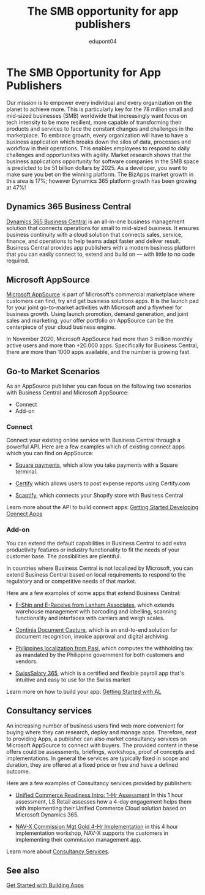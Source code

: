 ﻿---
title: The SMB opportunity for app publishers 
description: Learn about the business opportunity we see for software companies in the SMB space if you build your solution on Dynamics 365 Business Central.
author: edupont04
manager: edupont

ms.topic: conceptual
ms.service: dynamics365-business-central
ms.date: 04/01/2021
ms.author: kurtju
---

# The SMB Opportunity for App Publishers

Our mission is to empower every individual and every organization on the planet to achieve more. This is particularly key for the 78 million small and mid-sized businesses (SMB) worldwide that increasingly want focus on tech intensity to be more resilient, more capable of transforming their products and services to face the constant changes and challenges in the marketplace. To embrace growth, every organization will have to have a business application which breaks down the silos of data, processes and workflow in their operations. This enables employees to respond to daily challenges and opportunities with agility. Market research shows that the business applications opportunity for software companies in the SMB space is predicted to be 51 billion dollars by 2025. As a developer, you want to make sure you bet on the winning platform. The BizApps market growth in this area is 17%; however Dynamics 365 platform growth has been growing at 47%!  

## Dynamics 365 Business Central

[Dynamics 365 Business Central](https://dynamics.microsoft.com/business-central/partners/) is an all-in-one business management solution that connects operations for small to mid-sized business. It ensures business continuity with a cloud solution that connects sales, service, finance, and operations to help teams adapt faster and deliver result. Business Central provides app publishers with a modern business platform that you can easily connect to, extend and build on — with little to no code required.  

## Microsoft AppSource

[Microsoft AppSource](https://appsource.microsoft.com/) is part of Microsoft's commercial marketplace where customers can find, try and get business solutions apps. It is the launch pad for your joint go-to-market activities with Microsoft and a flywheel for business growth. Using launch promotion, demand generation, and joint sales and marketing, your offer portfolio on AppSource can be the centerpiece of your cloud business engine.  

In November 2020, Microsoft AppSource had more than 3 million monthly active users and more than +20.000 apps. Specifically for Business Central, there are more than 1000 apps available, and the number is growing fast.  

## Go-to Market Scenarios

As an AppSource publisher you can focus on the following two scenarios with Business Central and Microsoft AppSource:  

- Connect
- Add-on

### Connect

Connect your existing online service with Business Central through a powerful API. Here are a few examples which of existing connect apps which you can find on AppSource:  

- [Square payments](https://appsource.microsoft.com/product/dynamics-365-business-central/PUBID.squareinc1581374005853%7CAID.square-payments%7CPAPPID.313d5c68-0d92-4f43-b470-ab5857ecf9c6), which allow you take payments with a Square terminal.  

- [Certify](https://appsource.microsoft.com/product/dynamics-365-business-central/PUBID.efoqus-5058796%7CAID.certify%7CPAPPID.e24a3340-5ca9-4edb-aae7-8f9c709fc881?tab=Overview) which allows users to post expense reports using Certify.com  

- [Scaptify](https://appsource.microsoft.com/product/dynamics-365-business-central/PUBID.scapta%7CAID.50395b48-f7b6-4445-96df-6faaa8c96deb%7CPAPPID.96da1317-c2e8-42ec-aa19-216e33d0da19?tab=Overview), which connects your Shopify store with Business Central  

Learn more about the API to build connect apps: [Getting Started Developing Connect Apps](../devenv-develop-connect-apps.md)  

### Add-on

You can extend the default capabilities in Business Central to add extra productivity features or industry functionality to fit the needs of your customer base. The possibilities are plentiful.  

In countries where Business Central is not localized by Microsoft, you can extend Business Central based on local requirements to respond to the regulatory and or competitive needs of that market.  

Here are a few examples of some apps that extend Business Central:

- [E-Ship and E-Receive from Lanham Associates](https://appsource.microsoft.com/product/dynamics-365-business-central/PUBID.lanhamassociates%7CAID.e-ship_and_e-receive%7CPAPPID.f8750ab4-1d72-455d-b773-5b487a0ac106?tab=Overview), which extends warehouse management with barcoding and labelling, scanning functionality and interfaces with carriers and weigh scales.

- [Continia Document Capture](https://appsource.microsoft.com/product/dynamics-365-business-central/PUBID.continia365%7CAID.6da8dd2f-e698-461f-9147-8e404244dd85%7CPAPPID.6da8dd2f-e698-461f-9147-8e404244dd85), which is an end-to-end solution for document recognition, invoice approval and digital archiving

- [Philippines localization from Pasi](https://appsource.microsoft.com/product/dynamics-365-business-central/PUBID.e-pasi-1156349%7CAID.philwithholdingtax%7CPAPPID.abc622d1-0d07-40e3-9518-9a9adc77322a?tab=Overview), which computes the withholding tax as mandated by the Philippine government for both customers and vendors.

- [SwissSalary 365](https://appsource.microsoft.com/product/dynamics-365-business-central/PUBID.swisssalary%7CAID.swisssalary%7CPAPPID.ca3d5715-ac87-48ff-ace2-fc1605e50a69), which is a certified and flexible payroll app that's intuitive and easy to use for the Swiss market

Learn more on how to build your app: [Getting Started with AL](../devenv-get-started.md)


## Consultancy services

An increasing number of business users find web more convenient for buying where they can research, deploy and manage apps. Therefore, next to providing Apps, a publisher can also market consultancy services on Microsoft AppSource to connect with buyers. The provided content in these offers could be assessments, briefings, workshops, proof of concepts and implementations. In general the services are typically fixed in scope and duration, they are offered at a fixed price or free and have a defined outcome.  

Here are a few examples of Consultancy services provided by publishers:  

- [Unified Commerce Readiness Intro: 1-Hr Assessment](https://appsource.microsoft.com/marketplace/consulting-services/ls_retail.lsconsulting5?country=US&page=1&product=dynamics-365%3Bdynamics-365-business-central&search=LS%20Retail)
    In this 1 hour assessment, LS Retail assesses how a 4-day engagement helps them with implementing their Unified Commerce Cloud solution based on Microsoft Dynamics 365.

- [NAV-X Commission Mgt Gold 4-Hr Implementation](https://appsource.microsoft.com/marketplace/consulting-services/navx.82b7da21-0097-4745-b999-24111d5f4432?country=US&page=1&product=dynamics-365%3Bdynamics-365-business-central)
    in this 4 hour implementation workshop, NAV-X supports the customers in implementing their commission management app.

Learn more about [Consultancy Services](https://appsource.microsoft.com/partners).

## See also

[Get Started with Building Apps](get-started.md)
